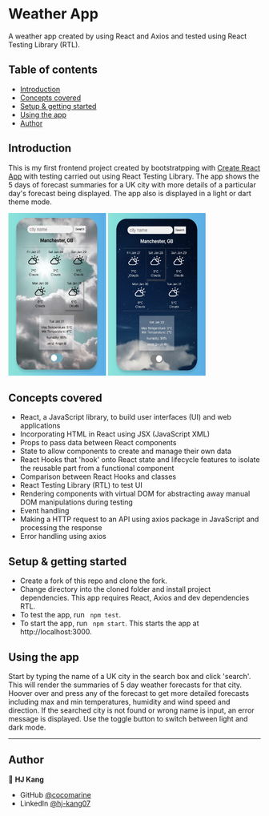 # Weather App

A weather app created by using React and Axios and tested using React Testing Library (RTL).

## Table of contents

- [Introduction](#introduction)
- [Concepts covered](#concepts-covered)
- [Setup & getting started](#setup-&-getting-started)
- [Using the app](#using-the-app)
- [Author](#author)

## Introduction

This is my first frontend project created by bootstratpping with [Create React App](https://github.com/facebook/create-react-app) with testing carried out using React Testing Library. The app shows the 5 days of forecast summaries for a UK city with more details of a particular day's forecast being displayed. The app also is displayed in a light or dart theme mode. 

<img src="images/weather_app_light.jpg" width="195" height="325" alt="Mobile screenshot of app in light mode" title="App on mobile screen in light mode"/>
<img src="images/weather_app_dark.jpg" width="195" height="325" alt="Mobile screenshot of app in dark mode" title="App on mobile screen in dark mode"/>

## Concepts covered

- React, a JavaScript library, to build user interfaces (UI) and web applications
- Incorporating HTML in React using JSX (JavaScript XML)
- Props to pass data between React components
- State to allow components to create and manage their own data
- React Hooks that 'hook' onto React state and lifecycle features to isolate the reusable part from a functional component
- Comparison between React Hooks and classes
- React Testing Library (RTL) to test UI 
- Rendering components with virtual DOM for abstracting away manual DOM manipulations during testing
- Event handling
- Making a HTTP request to an API using axios package in JavaScript and processing the response
- Error handling using axios

## Setup & getting started
- Create a fork of this repo and clone the fork. 
- Change directory into the cloned folder and install project dependencies. This app requires React, Axios and dev dependencies RTL.
- To test the app, run ``` npm test```.
- To start the app, run ``` npm start```. This starts the app at http://localhost:3000. 

## Using the app
Start by typing the name of a UK city in the search box and click 'search'. This will render the summaries of 5 day weather forecasts for that city. Hoover over and press any of the forecast to get more detailed forecasts including max and min temperatures, humidity and wind speed and direction. If the searched city is not found or wrong name is input, an error message is displayed. Use the toggle button to switch between light and dark mode. 

------------------

## Author

👤 **HJ Kang** 
- GitHub [@cocomarine](https://github.com/cocomarine) 
- LinkedIn [@hj-kang07](https://www.linkedin.com/in/hj-kang07/) 